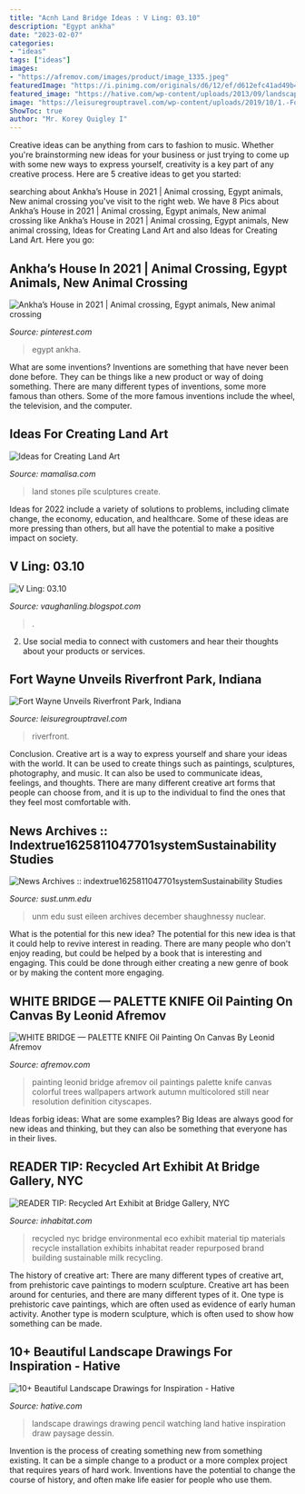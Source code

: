 ```yaml
---
title: "Acnh Land Bridge Ideas : V Ling: 03.10"
description: "Egypt ankha"
date: "2023-02-07"
categories:
- "ideas"
tags: ["ideas"]
images:
- "https://afremov.com/images/product/image_1335.jpeg"
featuredImage: "https://i.pinimg.com/originals/d6/12/ef/d612efc41ad49b4c22da37f2ef86a981.jpg"
featured_image: "https://hative.com/wp-content/uploads/2013/09/landscape-drawings/landscape-drawing-12.jpg"
image: "https://leisuregrouptravel.com/wp-content/uploads/2019/10/1.-Fort-Wayne-2016_VFW_Rivers_kayaking_constant_contact_edits.jpg"
ShowToc: true
author: "Mr. Korey Quigley I"
---
```



Creative ideas can be anything from cars to fashion to music. Whether you're brainstorming new ideas for your business or just trying to come up with some new ways to express yourself, creativity is a key part of any creative process. Here are 5 creative ideas to get you started:

	

		
searching about Ankha’s House in 2021 | Animal crossing, Egypt animals, New animal crossing you've visit to the right web. We have 8 Pics about Ankha’s House in 2021 | Animal crossing, Egypt animals, New animal crossing like Ankha’s House in 2021 | Animal crossing, Egypt animals, New animal crossing, Ideas for Creating Land Art and also Ideas for Creating Land Art. Here you go:
		
    
## Ankha’s House In 2021 | Animal Crossing, Egypt Animals, New Animal Crossing

<img loading=lazy src="https://i.pinimg.com/originals/d6/12/ef/d612efc41ad49b4c22da37f2ef86a981.jpg" onerror="this.onerror=null;this.src='https://tse2.mm.bing.net/th?id=OIP.DaURNpPx3sfEXnI3CmQEPAHaER&amp;pid=15.1';" alt="Ankha’s House in 2021 | Animal crossing, Egypt animals, New animal crossing">

_Source: pinterest.com_

>egypt ankha. 

	

What are some inventions?
Inventions are something that have never been done before. They can be things like a new product or way of doing something. There are many different types of inventions, some more famous than others. Some of the more famous inventions include the wheel, the television, and the computer.

    
## Ideas For Creating Land Art

<img loading=lazy src="https://www.mamalisa.com/images/blog/land-art-327.jpg" onerror="this.onerror=null;this.src='https://tse2.mm.bing.net/th?id=OIP.p-APG3vmdzI5R74dLRCljQHaLE&amp;pid=15.1';" alt="Ideas for Creating Land Art">

_Source: mamalisa.com_

>land stones pile sculptures create. 

	

Ideas for 2022 include a variety of solutions to problems, including climate change, the economy, education, and healthcare. Some of these ideas are more pressing than others, but all have the potential to make a positive impact on society.

    
## V Ling: 03.10

<img loading=lazy src="https://2.bp.blogspot.com/_annTPGBcsB4/S7F5B9R7U8I/AAAAAAAADMI/DBwRcwz_jR4/s1600/S5000940.JPG" onerror="this.onerror=null;this.src='https://tse4.mm.bing.net/th?id=OIP.Uh8ZkfY26JWsaASCYuT75gHaFj&amp;pid=15.1';" alt="V Ling: 03.10">

_Source: vaughanling.blogspot.com_

>. 

	

2. Use social media to connect with customers and hear their thoughts about your products or services.

    
## Fort Wayne Unveils Riverfront Park, Indiana

<img loading=lazy src="https://leisuregrouptravel.com/wp-content/uploads/2019/10/1.-Fort-Wayne-2016_VFW_Rivers_kayaking_constant_contact_edits.jpg" onerror="this.onerror=null;this.src='https://tse3.mm.bing.net/th?id=OIP.JH01kperBQNtPNexJGGUNQHaE7&amp;pid=15.1';" alt="Fort Wayne Unveils Riverfront Park, Indiana">

_Source: leisuregrouptravel.com_

>riverfront. 

	

Conclusion.
Creative art is a way to express yourself and share your ideas with the world. It can be used to create things such as paintings, sculptures, photography, and music. It can also be used to communicate ideas, feelings, and thoughts. There are many different creative art forms that people can choose from, and it is up to the individual to find the ones that they feel most comfortable with.

    
## News Archives :: Indextrue1625811047701systemSustainability Studies

<img loading=lazy src="https://sust.unm.edu/common/images/eileeninterviewpic.jpg" onerror="this.onerror=null;this.src='https://tse4.mm.bing.net/th?id=OIP.z047XNfDWdAjYMSlNitl_wAAAA&amp;pid=15.1';" alt="News Archives :: indextrue1625811047701systemSustainability Studies">

_Source: sust.unm.edu_

>unm edu sust eileen archives december shaughnessy nuclear. 

	

What is the potential for this new idea?
The potential for this new idea is that it could help to revive interest in reading. There are many people who don't enjoy reading, but could be helped by a book that is interesting and engaging. This could be done through either creating a new genre of book or by making the content more engaging.

    
## WHITE BRIDGE — PALETTE KNIFE Oil Painting On Canvas By Leonid Afremov

<img loading=lazy src="https://afremov.com/images/product/image_1335.jpeg" onerror="this.onerror=null;this.src='https://tse4.mm.bing.net/th?id=OIP.QH2zVF7UeowJDJYaBMUUpQHaEL&amp;pid=15.1';" alt="WHITE BRIDGE — PALETTE KNIFE Oil Painting On Canvas By Leonid Afremov">

_Source: afremov.com_

>painting leonid bridge afremov oil paintings palette knife canvas colorful trees wallpapers artwork autumn multicolored still near resolution definition cityscapes. 

	

Ideas forbig ideas: What are some examples?
Big Ideas are always good for new ideas and thinking, but they can also be something that everyone has in their lives.

    
## READER TIP: Recycled Art Exhibit At Bridge Gallery, NYC

<img loading=lazy src="https://inhabitat.com/files/recycledart.jpg" onerror="this.onerror=null;this.src='https://tse3.mm.bing.net/th?id=OIP.gI84_5iq6ZjpCcBQ0REkqwHaE9&amp;pid=15.1';" alt="READER TIP: Recycled Art Exhibit at Bridge Gallery, NYC">

_Source: inhabitat.com_

>recycled nyc bridge environmental eco exhibit material tip materials recycle installation exhibits inhabitat reader repurposed brand building sustainable milk recycling. 

	

The history of creative art: There are many different types of creative art, from prehistoric cave paintings to modern sculpture.
Creative art has been around for centuries, and there are many different types of it. One type is prehistoric cave paintings, which are often used as evidence of early human activity. Another type is modern sculpture, which is often used to show how something can be made.

    
## 10+ Beautiful Landscape Drawings For Inspiration - Hative

<img loading=lazy src="https://hative.com/wp-content/uploads/2013/09/landscape-drawings/landscape-drawing-12.jpg" onerror="this.onerror=null;this.src='https://tse3.mm.bing.net/th?id=OIP.ZSgO8UcmrqBwaZTrHnv_SgHaFW&amp;pid=15.1';" alt="10+ Beautiful Landscape Drawings for Inspiration - Hative">

_Source: hative.com_

>landscape drawings drawing pencil watching land hative inspiration draw paysage dessin. 

	

Invention is the process of creating something new from something existing. It can be a simple change to a product or a more complex project that requires years of hard work. Inventions have the potential to change the course of history, and often make life easier for people who use them.

